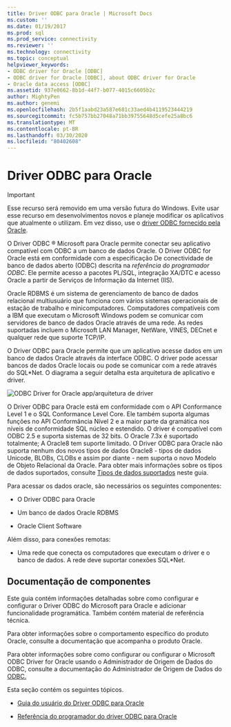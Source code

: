 ```yaml
---
title: Driver ODBC para Oracle | Microsoft Docs
ms.custom: ''
ms.date: 01/19/2017
ms.prod: sql
ms.prod_service: connectivity
ms.reviewer: ''
ms.technology: connectivity
ms.topic: conceptual
helpviewer_keywords:
- ODBC driver for Oracle [ODBC]
- ODBC driver for Oracle [ODBC], about ODBC driver for Oracle
- Oracle data access [ODBC]
ms.assetid: 937e0662-8b1d-44f7-b077-4015c6605b2c
author: MightyPen
ms.author: genemi
ms.openlocfilehash: 2b5f1aabd23a587e681c33aed4b4119523444219
ms.sourcegitcommit: fc5b757bb27048a71bb39755648d5cefe25a8bc6
ms.translationtype: MT
ms.contentlocale: pt-BR
ms.lasthandoff: 03/30/2020
ms.locfileid: "80402608"
---
```

# <a name="odbc-driver-for-oracle"></a>Driver ODBC para Oracle
> [!IMPORTANT]  
>  Esse recurso será removido em uma versão futura do Windows. Evite usar esse recurso em desenvolvimentos novos e planeje modificar os aplicativos que atualmente o utilizam. Em vez disso, use o [driver ODBC fornecido pela Oracle](https://www.oracle.com/database/technologies/releasenote-odbc-ic.html).  
  
 O Driver ODBC ® Microsoft para Oracle permite conectar seu aplicativo compatível com ODBC a um banco de dados Oracle. O Driver ODBC for Oracle está em conformidade com a especificação De conectividade de banco de dados aberto (ODBC) descrita na *referência do programador ODBC*. Ele permite acesso a pacotes PL/SQL, integração XA/DTC e acesso Oracle a partir de Serviços de Informação da Internet (IIS).  
  
 Oracle RDBMS é um sistema de gerenciamento de banco de dados relacional multiusuário que funciona com vários sistemas operacionais de estação de trabalho e minicomputadores. Computadores compatíveis com a IBM que executam o Microsoft Windows podem se comunicar com servidores de banco de dados Oracle através de uma rede. As redes suportadas incluem o Microsoft LAN Manager, NetWare, VINES, DECnet e qualquer rede que suporte TCP/IP.  
  
 O Driver ODBC para Oracle permite que um aplicativo acesse dados em um banco de dados Oracle através da interface ODBC. O driver pode acessar bancos de dados Oracle locais ou pode se comunicar com a rede através do SQL*Net. O diagrama a seguir detalha esta arquitetura de aplicativo e driver.  
  
 ![ODBC Driver for Oracle app&#47;arquitetura de driver](../../odbc/microsoft/media/orcdrvsdkarch.gif "OrcDrvSDKArch")  
  
 O Driver ODBC para Oracle está em conformidade com o API Conformance Level 1 e o SQL Conformance Level Core. Ele também suporta algumas funções no API Conformância Nível 2 e a maior parte da gramática nos níveis de conformidade SQL núcleo e estendido. O driver é compatível com ODBC 2.5 e suporta sistemas de 32 bits. O Oracle 7.3x é suportado totalmente; A Oracle8 tem suporte limitado. O Driver ODBC para Oracle não suporta nenhum dos novos tipos de dados Oracle8 - tipos de dados Unicode, BLOBs, CLOBs e assim por diante - nem suporta o novo Modelo de Objeto Relacional da Oracle. Para obter mais informações sobre os tipos de dados suportados, consulte [Tipos de dados suportados](../../odbc/microsoft/supported-data-types-odbc-driver-for-oracle.md) neste guia.  
  
 Para acessar os dados oracle, são necessários os seguintes componentes:  
  
-   O Driver ODBC para Oracle  
  
-   Um banco de dados Oracle RDBMS  
  
-   Oracle Client Software  
  
 Além disso, para conexões remotas:  
  
-   Uma rede que conecta os computadores que executam o driver e o banco de dados. A rede deve suportar conexões SQL*Net.  
  
## <a name="component-documentation"></a>Documentação de componentes  
 Este guia contém informações detalhadas sobre como configurar e configurar o Driver ODBC do Microsoft para Oracle e adicionar funcionalidade programática. Também contém material de referência técnica.  
  
 Para obter informações sobre o comportamento específico do produto Oracle, consulte a documentação que acompanha o produto Oracle.  
  
 Para obter informações sobre como configurar ou configurar o Microsoft ODBC Driver for Oracle usando o Administrador de Origem de Dados do ODBC, consulte a documentação do Administrador de Origem de Dados do [ODBC.](../../odbc/admin/odbc-data-source-administrator.md)  
  
 Esta seção contém os seguintes tópicos.  
  
-   [Guia do usuário do Driver ODBC para Oracle](../../odbc/microsoft/odbc-driver-for-oracle-user-s-guide.md)  
  
-   [Referência do programador do driver ODBC para Oracle](../../odbc/microsoft/odbc-driver-for-oracle-programmer-s-reference.md)
